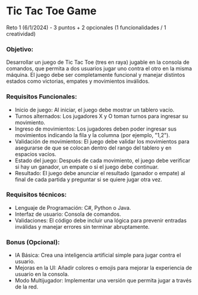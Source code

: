 # Tic Tac Toe Game

Reto 1 (6/1/2024) - 3 puntos + 2 opcionales (1 funcionalidades / 1 creatividad)

### Objetivo:
Desarrollar un juego de Tic Tac Toe (tres en raya) jugable en la consola de comandos, que permita a dos usuarios jugar uno contra el otro en la misma máquina.
El juego debe ser completamente funcional y manejar distintos estados como victorias, empates y movimientos inválidos.

### Requisitos Funcionales:
 - Inicio de juego: Al iniciar, el juego debe mostrar un tablero vacío.
 - Turnos alternados: Los jugadores X y O toman turnos para ingresar su movimiento.
 - Ingreso de movimientos: Los jugadores deben poder ingresar sus movimientos indicando la fila y la columna (por ejemplo, "1,2").
 - Validación de movimientos: El juego debe validar los movimientos para asegurarse de que se colocan dentro del rango del tablero y en espacios vacíos.
 - Estado del juego: Después de cada movimiento, el juego debe verificar si hay un ganador, un empate o si el juego debe continuar.
 - Resultado: El juego debe anunciar el resultado (ganador o empate) al final de cada partida y preguntar si se quiere jugar otra vez.

### Requisitos técnicos:
 - Lenguaje de Programación: C#, Python o Java.
 - Interfaz de usuario: Consola de comandos.
 - Validaciones: El código debe incluir una lógica para prevenir entradas inválidas y manejar errores sin terminar abruptamente.
### Bonus (Opcional):
 - IA Básica: Crea una inteligencia artificial simple para jugar contra el usuario.
 - Mejoras en la UI: Añadir colores o emojis para mejorar la experiencia de usuario en la consola.
 - Modo Multijugador: Implementar una versión que permita jugar a través de la red.
